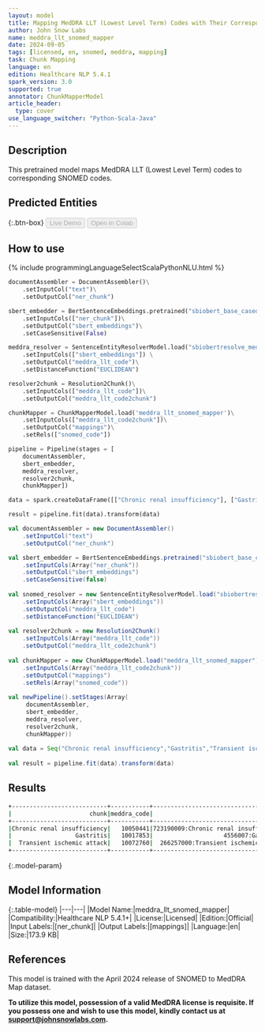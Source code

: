 ```yaml
---
layout: model
title: Mapping MedDRA LLT (Lowest Level Term) Codes with Their Corresponding SNOMED Codes
author: John Snow Labs
name: meddra_llt_snomed_mapper
date: 2024-09-05
tags: [licensed, en, snomed, meddra, mapping]
task: Chunk Mapping
language: en
edition: Healthcare NLP 5.4.1
spark_version: 3.0
supported: true
annotator: ChunkMapperModel
article_header:
  type: cover
use_language_switcher: "Python-Scala-Java"
---
```


## Description

This pretrained model maps MedDRA LLT (Lowest Level Term) codes to corresponding SNOMED codes.

## Predicted Entities



{:.btn-box}
<button class="button button-orange" disabled>Live Demo</button>
<button class="button button-orange" disabled>Open in Colab</button>


## How to use



<div class="tabs-box" markdown="1">
{% include programmingLanguageSelectScalaPythonNLU.html %}
	
```python
documentAssembler = DocumentAssembler()\
    .setInputCol("text")\
    .setOutputCol("ner_chunk")

sbert_embedder = BertSentenceEmbeddings.pretrained("sbiobert_base_cased_mli", "en", "clinical/models")\
    .setInputCols(["ner_chunk"])\
    .setOutputCol("sbert_embeddings")\
    .setCaseSensitive(False)

meddra_resolver = SentenceEntityResolverModel.load("sbiobertresolve_meddra_lowest_level_term") \
    .setInputCols(["sbert_embeddings"]) \
    .setOutputCol("meddra_llt_code")\
    .setDistanceFunction("EUCLIDEAN")

resolver2chunk = Resolution2Chunk()\
    .setInputCols(["meddra_llt_code"])\
    .setOutputCol("meddra_llt_code2chunk")

chunkMapper = ChunkMapperModel.load('meddra_llt_snomed_mapper')\
    .setInputCols(["meddra_llt_code2chunk"])\
    .setOutputCol("mappings")\
    .setRels(["snomed_code"])

pipeline = Pipeline(stages = [
    documentAssembler,
    sbert_embedder,
    meddra_resolver,
    resolver2chunk,
    chunkMapper])

data = spark.createDataFrame([["Chronic renal insufficiency"], ["Gastritis"], ["Transient ischemic attack"]]).toDF("text")

result = pipeline.fit(data).transform(data)
```
```scala
val documentAssembler = new DocumentAssembler()
    .setInputCol("text")
    .setOutputCol("ner_chunk")

val sbert_embedder = BertSentenceEmbeddings.pretrained("sbiobert_base_cased_mli","en","clinical/models")
    .setInputCols(Array("ner_chunk"))
    .setOutputCol("sbert_embeddings")
    .setCaseSensitive(false)
	
val snomed_resolver = new SentenceEntityResolverModel.load("sbiobertresolve_meddra_lowest_level_term")
    .setInputCols(Array("sbert_embeddings"))
    .setOutputCol("meddra_llt_code")
    .setDistanceFunction("EUCLIDEAN")
	
val resolver2chunk = new Resolution2Chunk()
    .setInputCols(Array("meddra_llt_code"))
    .setOutputCol("meddra_llt_code2chunk")
	
val chunkMapper = new ChunkMapperModel.load("meddra_llt_snomed_mapper")
    .setInputCols(Array("meddra_llt_code2chunk"))
    .setOutputCol("mappings")
    .setRels(Array("snomed_code"))
	
val newPipeline().setStages(Array(
     documentAssembler,
     sbert_embedder,
     meddra_resolver,
     resolver2chunk,
     chunkMapper))
	
val data = Seq("Chronic renal insufficiency","Gastritis","Transient ischemic attack") .toDF("text")
	
val result = pipeline.fit(data).transform(data)

```
</div>

## Results

```bash
+---------------------------+-----------+------------------------------------------------+
|                      chunk|meddra_code|                                     snomed_code|
+---------------------------+-----------+------------------------------------------------+
|Chronic renal insufficiency|   10050441|723190009:Chronic renal insufficiency (disorder)|
|                  Gastritis|   10017853|                    4556007:Gastritis (disorder)|
|  Transient ischemic attack|   10072760|  266257000:Transient ischemic attack (disorder)|
+---------------------------+-----------+------------------------------------------------+
```

{:.model-param}
## Model Information

{:.table-model}
|---|---|
|Model Name:|meddra_llt_snomed_mapper|
|Compatibility:|Healthcare NLP 5.4.1+|
|License:|Licensed|
|Edition:|Official|
|Input Labels:|[ner_chunk]|
|Output Labels:|[mappings]|
|Language:|en|
|Size:|173.9 KB|

## References

This model is trained with the April 2024 release of SNOMED to MedDRA Map dataset.

**To utilize this model, possession of a valid MedDRA license is requisite. If you possess one and wish to use this model, kindly contact us at support@johnsnowlabs.com.**
